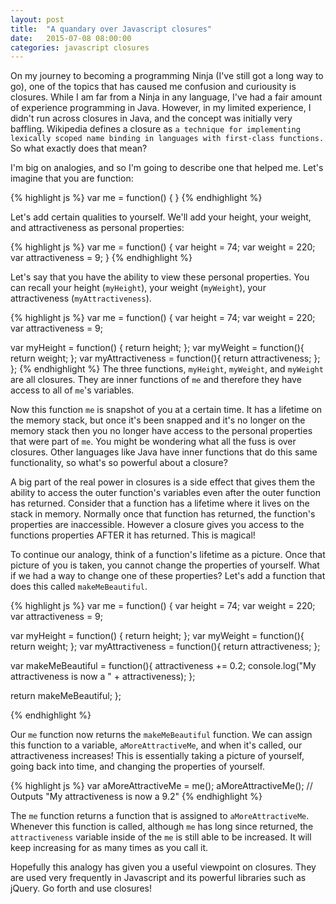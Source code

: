 ```yaml
---
layout: post
title:  "A quandary over Javascript closures"
date:   2015-07-08 08:00:00
categories: javascript closures
---
```

On my journey to becoming a programming Ninja (I've still got a long way to go), one of the topics that has caused me confusion and curiousity is closures. While I am far from a Ninja in any language, I've had a fair amount of experience programming in Java. However, in my limited experience, I didn't run across closures in Java, and the concept was initially very baffling. Wikipedia defines a closure as `a technique for implementing lexically scoped name binding in languages with first-class functions.` So what exactly does that mean?

I'm big on analogies, and so I'm going to describe one that helped me. Let's imagine that you are function:

{% highlight js %}
var me = function() {
}
{% endhighlight %}

Let's add certain qualities to yourself. We'll add your height, your weight, and attractiveness as personal properties:

{% highlight js %}
  var me = function() {
  var height = 74;
  var weight = 220;
  var attractiveness = 9;
}
{% endhighlight %}

Let's say that you have the ability to view these personal properties. You can recall your height (`myHeight`), your weight (`myWeight`), your attractiveness (`myAttractiveness`).

{% highlight js %}
var me = function() {
  var height = 74;
  var weight = 220;
  var attractiveness = 9;

  var myHeight = function() {
    return height; 
  };
  var myWeight = function(){
    return weight;
  };
  var myAttractiveness = function(){
    return attractiveness;
  };
};
{% endhighlight %}
The three functions, `myHeight`, `myWeight`, and `myWeight` are all closures. They are inner functions of `me` and therefore they have access to all of `me`'s variables.

Now this function `me` is snapshot of you at a certain time. It has a lifetime on the memory stack, but once it's been snapped and it's no longer on the memory stack then you no longer have access to the personal properties that were part of `me`. You might be wondering what all the fuss is over closures. Other languages like Java have inner functions that do this same functionality, so what's so powerful about a closure?

A big part of the real power in closures is a side effect that gives them the ability to access the outer function's variables even after the outer function has returned. Consider that a function has a lifetime where it lives on the stack in memory. Normally once that function has returned, the function's properties are inaccessible. However a closure gives you access to the functions properties AFTER it has returned. This is magical!

To continue our analogy, think of a function's lifetime as a picture. Once that picture of you is taken, you cannot change the properties of yourself. What if we had a way to change one of these properties? Let's add a function that does this called `makeMeBeautiful`.

{% highlight js %}
var me = function() {
  var height = 74;
  var weight = 220;
  var attractiveness = 9;

  var myHeight = function() {
    return height; 
  };
  var myWeight = function(){
    return weight;
  };
  var myAttractiveness = function(){
    return attractiveness;
  };

  var makeMeBeautiful = function(){
    attractiveness += 0.2;
    console.log("My attractiveness is now a " + attractiveness);
  };

  return makeMeBeautiful;
};

{% endhighlight %}


Our `me` function now returns the `makeMeBeautiful` function. We can assign this function to a variable, `aMoreAttractiveMe`, and when it's called, our attractiveness increases! This is essentially taking a picture of yourself, going back into time, and changing the properties of yourself. 

{% highlight js %}
var aMoreAttractiveMe = me();
aMoreAttractiveMe(); // Outputs "My attractiveness is now a 9.2"
{% endhighlight %}

The `me` function returns a function that is assigned to `aMoreAttractiveMe`. Whenever this function is called, although `me` has long since returned, the `attractiveness` variable inside of the `me` is still able to be increased. It will keep increasing for as many times as you call it.

Hopefully this analogy has given you a useful viewpoint on closures. They are used very frequently in Javascript and its powerful libraries such as jQuery. Go forth and use closures!

[jekyll]:      http://jekyllrb.com
[jekyll-gh]:   https://github.com/jekyll/jekyll
[jekyll-help]: https://github.com/jekyll/jekyll-help